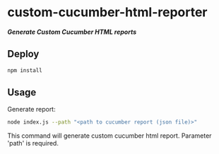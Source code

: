 # custom-cucumber-html-reporter

***Generate Custom Cucumber HTML reports***

## Deploy

``` bash
npm install
```

## Usage

Generate report:
```bash
node index.js --path "<path to cucumber report (json file)>"
```
This command will generate custom cucumber html report. Parameter 'path' is required.
